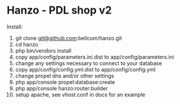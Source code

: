 Hanzo - PDL shop v2
===================

Install:

1. git clone git@github.com:bellcom/hanzo.git
2. cd hanzo
3. php bin/vendors install
4. copy app/config/parameters.ini.dist to app/config/parameters.ini
5. change any settings necessary to connect to your database
4. copy app/config/config.yml.dist to app/config/config.yml
6. change propel dns and/or other settings
7. php app/console propel:database:create
8. php app/console hanzo:router:builder
9. setup apache, see vhost.conf in docs for an example

